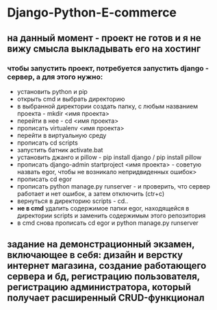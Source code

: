 # Django-Python-E-commerce
## **на данный момент - проект не готов и я не вижу смысла выкладывать его на хостинг**
### чтобы запустить проект, потребуется запустить django - сервер, а для этого нужно:
* установить python и pip
* открыть cmd и выбрать директорию
* в выбранной директории создать папку, с любым названием проекта - mkdir <имя проекта>
* перейти в нее - cd <имя проекта>
* прописать virtualenv <имя проекта>
* перейти в виртуальную среду
* прописать cd scripts
* запустить батник activate.bat
* установить джанго и pillow - pip install django / pip install pillow
* прописать django-admin startproject <имя проекта> - советую назвать egor, чтобы не возникало непридвиденных ошибок>
* прописать cd egor
* прописать python manage.py runserver - и проверить, что сервер работает и нет ошибок, а затем отключить (ctr+c)
* вернуться в директорию scripts - cd..
* **не в cmd** удалить содержимое папки egor, находящейся в директории scripts и заменить содержимым этого репозитория
* в cmd снова прописать cd egor и python manage.py runserver
## задание на демонстрационный экзамен, включающее в себя: дизайн и верстку интернет магазина, создание работающего сервера и бд, регистрацию пользователя, регистрацию администратора, который получает расширенный CRUD-функционал
